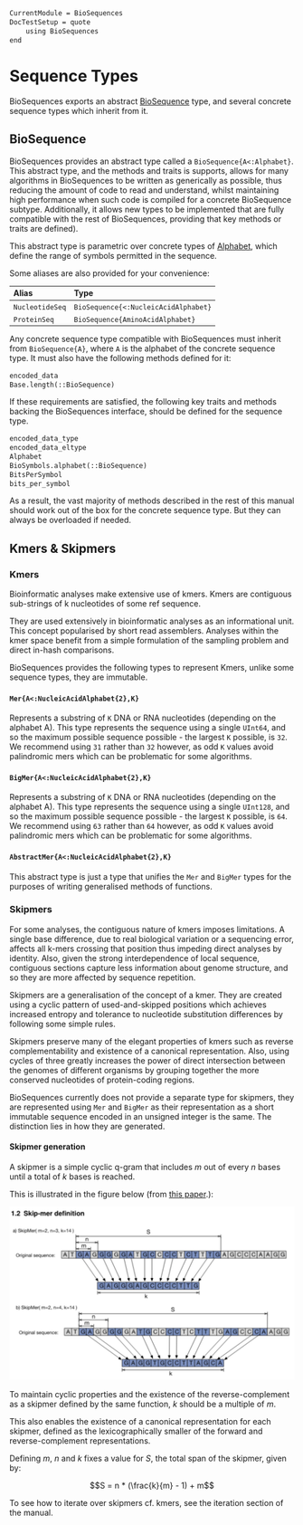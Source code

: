 ```@meta
CurrentModule = BioSequences
DocTestSetup = quote
    using BioSequences
end
```

# Sequence Types

BioSequences exports an abstract [BioSequence](@ref) type, and several concrete sequence
types which inherit from it.

## BioSequence

BioSequences provides an abstract type called a `BioSequence{A<:Alphabet}`.
This abstract type, and the methods and traits is supports, allows for
many algorithms in BioSequences to be written as generically as possible,
thus reducing the amount of code to read and understand, whilst maintaining high
performance when such code is compiled for a concrete BioSequence subtype.
Additionally, it allows new types to be implemented that are fully compatible
with the rest of BioSequences, providing that key methods or traits are defined).

This abstract type is parametric over concrete types of [Alphabet](@ref), which
define the range of symbols permitted in the sequence.

Some aliases are also provided for your convenience:

| Alias           | Type                                 |
|:----------------|:-------------------------------------|
| `NucleotideSeq` | `BioSequence{<:NucleicAcidAlphabet}` |
| `ProteinSeq`    | `BioSequence{AminoAcidAlphabet}`     |

Any concrete sequence type compatible with BioSequences must inherit from
`BioSequence{A}`, where `A` is the alphabet of the concrete sequence type.
It must also have the following methods defined for it:

```@docs
encoded_data
Base.length(::BioSequence)
```

If these requirements are satisfied, the following key traits and methods backing
the BioSequences interface, should be defined for the sequence type.

```@docs
encoded_data_type
encoded_data_eltype
Alphabet
BioSymbols.alphabet(::BioSequence)
BitsPerSymbol
bits_per_symbol
```

As a result, the vast majority of methods described in the rest of this manual
should work out of the box for the concrete sequence type. But they can always
be overloaded if needed.

## Kmers & Skipmers

### Kmers

Bioinformatic analyses make extensive use of kmers.
Kmers are contiguous sub-strings of k nucleotides of some ref sequence. 

They are used extensively in bioinformatic analyses as an informational unit.
This concept popularised by short read assemblers. 
Analyses within the kmer space benefit from a simple formulation of the sampling
problem and direct in-hash comparisons.

BioSequences provides the following types to represent Kmers, unlike some
sequence types, they are immutable.

#### `Mer{A<:NucleicAcidAlphabet{2},K}`

Represents a substring of `K` DNA or RNA nucleotides (depending on the alphabet A).
This type represents the sequence using a single `UInt64`, and so the maximum
possible sequence possible - the largest `K` possible, is `32`.
We recommend using `31` rather than `32` however, as odd `K` values avoid
palindromic mers which can be problematic for some algorithms.

#### `BigMer{A<:NucleicAcidAlphabet{2},K}`

Represents a substring of `K` DNA or RNA nucleotides (depending on the alphabet A).
This type represents the sequence using a single `UInt128`, and so the maximum
possible sequence possible - the largest `K` possible, is `64`.
We recommend using `63` rather than `64` however, as odd `K` values avoid
palindromic mers which can be problematic for some algorithms.

#### `AbstractMer{A<:NucleicAcidAlphabet{2},K}`

This abstract type is just a type that unifies the `Mer` and `BigMer` types for
the purposes of writing generalised methods of functions.

### Skipmers

For some analyses, the contiguous nature of kmers imposes limitations.
A single base difference, due to real biological variation or a sequencing error,
affects all k-mers crossing that position thus impeding direct analyses by identity.
Also, given the strong interdependence of local sequence, contiguous sections
capture less information about genome structure, and so they are more affected by
sequence repetition. 

Skipmers are a generalisation of the concept of a kmer.
They are created using a cyclic pattern of used-and-skipped positions which
achieves increased entropy and tolerance to nucleotide substitution differences
by following some simple rules.

Skipmers preserve many of the elegant properties of kmers such as reverse
complementability and existence of a canonical representation.
Also, using cycles of three greatly increases the power of direct intersection
between the genomes of different organisms by grouping together the more conserved 
nucleotides of protein-coding regions.

BioSequences currently does not provide a separate type for skipmers, they are
represented using `Mer` and `BigMer` as their representation as a short immutable
sequence encoded in an unsigned integer is the same.
The distinction lies in how they are generated.

#### Skipmer generation

A skipmer is a simple cyclic q-gram that includes _m_ out of every _n_ bases
until a total of _k_ bases is reached. 

This is illustrated in the figure below (from
[this paper](https://www.biorxiv.org/content/biorxiv/early/2017/08/23/179960.full.pdf).):

![skipmer-fig](skipmers.png)

To maintain cyclic properties and the existence of the reverse-complement as a
skipmer defined by the same function, _k_ should be a multiple of _m_.

This also enables the existence of a canonical representation for each skipmer,
defined as the lexicographically smaller of the forward and reverse-complement 
representations.

Defining _m_, _n_ and _k_ fixes a value for _S_, the total span of the skipmer,
given by: 

```math
S = n * (\frac{k}{m} - 1) + m
```

To see how to iterate over skipmers cf. kmers, see the iteration section of the
manual.